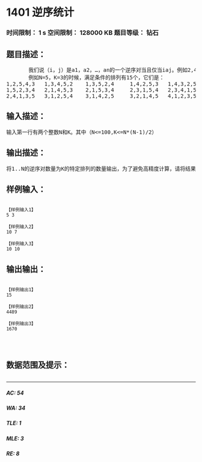 # 1401 逆序统计   
### 时间限制： 1 s     空间限制： 128000 KB     题目等级： 钻石  
## 题目描述：  

<pre>
       我们说（i，j）是a1，a2，…，an的一个逆序对当且仅当i<j且ai>aj。例如2,4,1,3,5的逆序对有3个，分别为（1,3），（2,3），（2,4）。现在已知N和K，求1..N的所有特定排列，这些排列的逆序对的数量恰好为K。输出这些特定排列的数量。
       例如N=5，K=3的时候，满足条件的排列有15个，它们是：
1,2,5,4,3   1,3,4,5,2    1,3,5,2,4     1,4,2,5,3   1,4,3,2,5
1,5,2,3,4   2,1,4,5,3    2,1,5,3,4     2,3,1,5,4   2,3,4,1,5
2,4,1,3,5   3,1,2,5,4    3,1,4,2,5     3,2,1,4,5   4,1,2,3,5
</pre>
  
  
## 输入描述：  

<pre>
输入第一行有两个整数N和K。其中（N<=100,K<=N*(N-1)/2）
</pre>
  
  
## 输出描述：  

<pre>
将1..N的逆序对数量为K的特定排列的数量输出，为了避免高精度计算，请将结果mod10000后再输出
</pre>
  
  
## 样例输入：  

<pre><code>
【样例输入1】
5 3
 
【样例输入2】
10 7
 
【样例输入3】
10 10
</code></pre>
  
  
## 输出输出：  

<pre><code>
【样例输出1】
15
 
【样例输出2】
4489
 
【样例输出3】
1670
 
 
 
</code></pre>
  
  
## 数据范围及提示：  

<pre>
</pre>
  
  
***  

##### AC: 54  
##### WA: 34  
##### TLE: 1  
##### MLE: 3  
##### RE: 8  
